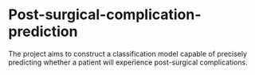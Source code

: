 # Post-surgical-complication-prediction
The project aims to construct a classification model capable of precisely predicting whether a patient will experience post-surgical complications.
